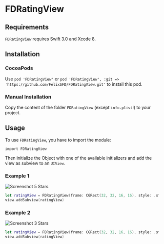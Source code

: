 # FDRatingView

## Requirements
`FDRatingView` requires Swift 3.0 and Xcode 8.

## Installation
### CocoaPods
Use `pod 'FDRatingView'` or `pod 'FDRatingView', :git => 'https://github.com/FelixSFD/FDRatingView.git'` to install this pod.
### Manual Installation
Copy the content of the folder `FDRatingView` (except `info.plist`!) to your project.

## Usage
To use `FDRatingView`, you have to import the module:

`import FDRatingView`

Then initialize the Object with one of the available initializers and add the view as subview to an `UIView`.

### Example 1

![Screenshot 5 Stars](http://i.imgur.com/WlxcJty.png "Screenshot 5 Stars")

```swift
let ratingView = FDRatingView(frame: CGRect(32, 32, 16, 16), style: .star, numberOfStars: 5, fillValue: 2.33, color: .red, lineWidth:0.7, spacing:3.0)
view.addSubview(ratingView)
```

### Example 2

![Screenshot 3 Stars](http://i.imgur.com/cNZmnl3.png "Screenshot 3 Stars")

```swift
let ratingView = FDRatingView(frame: CGRect(32, 32, 16, 16), style: .star, numberOfStars: 3, fillValue: 3, color: .black)
view.addSubview(ratingView)
```
